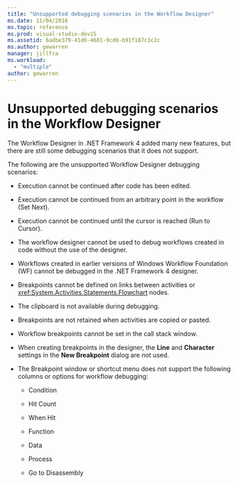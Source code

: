 ```yaml
---
title: "Unsupported debugging scenarios in the Workflow Designer"
ms.date: 11/04/2016
ms.topic: reference
ms.prod: visual-studio-dev15
ms.assetid: 6adbe379-41d0-4681-9cd0-b91f187c3c2c
ms.author: gewarren
manager: jillfra
ms.workload:
  - "multiple"
author: gewarren
---
```

# Unsupported debugging scenarios in the Workflow Designer

The Workflow Designer in .NET Framework 4 added many new features, but there are still some debugging scenarios that it does not support.

The following are the unsupported Workflow Designer debugging scenarios:

-   Execution cannot be continued after code has been edited.

-   Execution cannot be continued from an arbitrary point in the workflow (Set Next).

-   Execution cannot be continued until the cursor is reached (Run to Cursor).

-   The workflow designer cannot be used to debug workflows created in code without the use of the designer.

-   Workflows created in earlier versions of Windows Workflow Foundation (WF) cannot be debugged in the .NET Framework 4 designer.

-   Breakpoints cannot be defined on links between activities or <xref:System.Activities.Statements.Flowchart> nodes.

-   The clipboard is not available during debugging.

-   Breakpoints are not retained when activities are copied or pasted.

-   Workflow breakpoints cannot be set in the call stack window.

-   When creating breakpoints in the designer, the **Line** and **Character** settings in the **New Breakpoint** dialog are not used.

-   The Breakpoint window or shortcut menu does not support the following columns or options for workflow debugging:

    -   Condition

    -   Hit Count

    -   When Hit

    -   Function

    -   Data

    -   Process

    -   Go to Disassembly